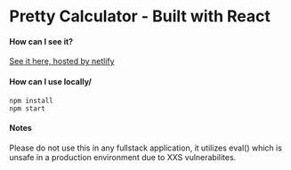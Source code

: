 # Pretty Calculator - Built with React

#### How can I see it?
[See it here, hosted by netlify](prettycalc.netlify.app)

#### How can I use locally/
```
npm install
npm start
```

#### Notes
Please do not use this in any fullstack application, it utilizes eval() which is unsafe in a production environment due to XXS vulnerabilites. 